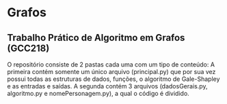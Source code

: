 # Grafos
## Trabalho Prático de Algoritmo em Grafos (GCC218)

O repositório consiste de 2 pastas cada uma com um tipo de conteúdo: 
A primeira contém somente um único arquivo (principal.py) que por sua vez possui todas as estruturas de dados, funções, o algoritmo de Gale-Shapley e as entradas e saídas. 
A segunda contém 3 arquivos (dadosGerais.py, algoritmo.py e nomePersonagem.py), a qual o código é dividido.
